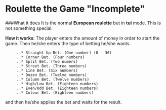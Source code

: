# Roulette the Game "Incomplete"

###What it does 
It is the normal **European roulette** but in **tui** mode. This is not something special.

**How it works**: The player enters the amount of money in order to start the game. Then he/she enters the type of betting he/she wants.

	     ..* Straight Up Bet. (One number) (0 - 36)
	     ..* Corner Bet. (Four numbers)
	     ..* Split Bet. (Two numers)
	     ..* Street Bet. (Three numbers)
	     ..* Line Bet. (Six numbers)
	     ..* Dozen Bet. (Twelve numbers)
	     ..* Column Bet. (Twelve numbers)
	     ..* High/Low Bet. (Eighteen numbers)
	     ..* Even/Odd Bet. (Eighteen numbers)
	     ..* Colour Bet. (Eighteen numbers)

and then he/she applies the bet and waits for the result.
